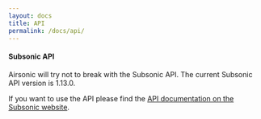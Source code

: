 ```yaml
---
layout: docs
title: API
permalink: /docs/api/
---
```

#### Subsonic API

Airsonic will try not to break with the Subsonic API. The current Subsonic API version is 1.13.0.

If you want to use the API please find the [API documentation on the Subsonic website](http://www.subsonic.org/pages/api.jsp).

